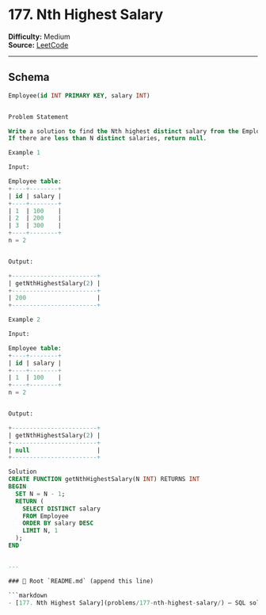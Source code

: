 # 177. Nth Highest Salary

**Difficulty:** Medium  
**Source:** [LeetCode](https://leetcode.com/problems/nth-highest-salary/)

---

## Schema

```sql
Employee(id INT PRIMARY KEY, salary INT)


Problem Statement

Write a solution to find the Nth highest distinct salary from the Employee table.
If there are less than N distinct salaries, return null.

Example 1

Input:

Employee table:
+----+--------+
| id | salary |
+----+--------+
| 1  | 100    |
| 2  | 200    |
| 3  | 300    |
+----+--------+
n = 2


Output:

+------------------------+
| getNthHighestSalary(2) |
+------------------------+
| 200                    |
+------------------------+

Example 2

Input:

Employee table:
+----+--------+
| id | salary |
+----+--------+
| 1  | 100    |
+----+--------+
n = 2


Output:

+------------------------+
| getNthHighestSalary(2) |
+------------------------+
| null                   |
+------------------------+

Solution
CREATE FUNCTION getNthHighestSalary(N INT) RETURNS INT
BEGIN
  SET N = N - 1;
  RETURN (
    SELECT DISTINCT salary
    FROM Employee
    ORDER BY salary DESC
    LIMIT N, 1
  );
END


---

### 🔗 Root `README.md` (append this line)

```markdown
- [177. Nth Highest Salary](problems/177-nth-highest-salary/) — SQL solution
